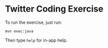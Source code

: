Twitter Coding Exercise
=======================

To run the exercise, just run:

```
mvn exec:java
```

Then type `help` for in-app help.
